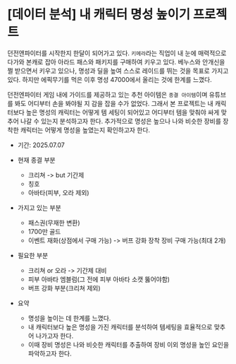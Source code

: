 # [데이터 분석] 내 캐릭터 명성 높이기 프로젝트

던전앤파이터를 시작한지 한달이 되어가고 있다. `키메라`라는 직업이 내 눈에 매력적으로 다가와 본캐로 잡아 아라드 패스와 패키지를 구매하여 키우고 있다. 베누스와 안개신을 쩔 받으면서 키우고 있으나, 명성과 딜을 높여 스스로 레이드를 뛰는 것을 목표로 가지고 있다. 하지만 에픽무기를 먹은 이후 명성 47000에서 올리는 것에 한계를 느꼈다.

던전엔파이터 게임 내에 가이드를 제공하고 있는 추천 아이템은 `종결 아이템`이며 유튜브를 봐도 어디부터 손을 봐야될 지 감을 잡을 수가 없었다. 그래서 본 프로젝트는 내 캐릭터보다 높은 명성의 캐릭터는 어떻게 템 세팅이 되어있고 어디부터 템을 맞춰야 싸게 맞추어 나갈 수 있는지 분석하고자 한다.
추가적으로 명성은 높으나 나와 비슷한 장비를 장착한 캐릭터는 어떻게 명성을 높였는지 확인하고자 한다.

- 기간: 2025.07.07

- 현재 종결 부분
    - 크리쳐 -> but 기간제
    - 칭호
    - 아바타(피부, 오라 제외)

- 가지고 있는 부분
    - 패스권(무재한 변환)
    - 1700만 골드
    - 이벤트 재화(상점에서 구매 가능) -> 버프 강화 장착 장비 구매 가능(최대 2개)

- 필요한 부분
    - 크리쳐 or 오라 -> 기간제 대비
    - 피부 아바타 엠블럼(그 전에 피부 아바타 소캣 뚫어야함)
    - 버프 강화 부분(크리쳐 제외)

- 요약
    - 명성을 높이는 데 한계를 느꼈다.
    - 내 캐릭터보다 높은 명성을 가진 캐릭터를 분석하여 템세팅을 효율적으로 맞추어 나가고자 한다.
    - 이때 장비 명성은 나와 비슷한 캐릭터를 추출하여 장비 이외 명성을 높인 요인을 파악하고자 한다.
